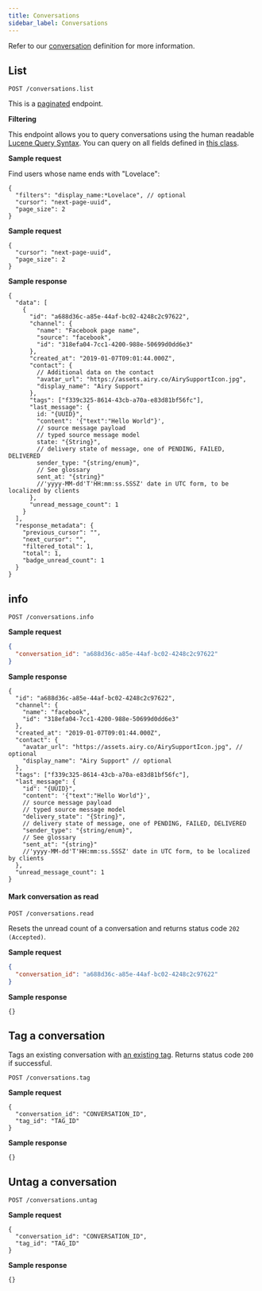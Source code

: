 ```yaml
---
title: Conversations
sidebar_label: Conversations
---
```


Refer to our [conversation](getting-started/glossary.md#conversation)
definition for more information.

## List

`POST /conversations.list`

This is a [paginated](/api/endpoints/introduction.md#pagination) endpoint.

**Filtering**

This endpoint allows you to query conversations using the human readable [Lucene
Query Syntax](https://lucene.apache.org/core/2_9_4/queryparsersyntax.html). You
can query on all fields defined in [this
class](https://github.com/airyhq/airy/blob/main/backend/api/communication/src/main/java/co/airy/core/api/communication/dto/ConversationIndex.java).

**Sample request**

Find users whose name ends with "Lovelace":

```json5
{
  "filters": "display_name:*Lovelace", // optional
  "cursor": "next-page-uuid",
  "page_size": 2
}
```

**Sample request**

```json5
{
  "cursor": "next-page-uuid",
  "page_size": 2
}
```

**Sample response**

```json5
{
  "data": [
    {
      "id": "a688d36c-a85e-44af-bc02-4248c2c97622",
      "channel": {
        "name": "Facebook page name",
        "source": "facebook",
        "id": "318efa04-7cc1-4200-988e-50699d0dd6e3"
      },
      "created_at": "2019-01-07T09:01:44.000Z",
      "contact": {
        // Additional data on the contact
        "avatar_url": "https://assets.airy.co/AirySupportIcon.jpg",
        "display_name": "Airy Support"
      },
      "tags": ["f339c325-8614-43cb-a70a-e83d81bf56fc"],
      "last_message": {
        id: "{UUID}",
        "content": '{"text":"Hello World"}',
        // source message payload
        // typed source message model
        state: "{String}",
        // delivery state of message, one of PENDING, FAILED, DELIVERED
        sender_type: "{string/enum}",
        // See glossary
        sent_at: "{string}"
        //'yyyy-MM-dd'T'HH:mm:ss.SSSZ' date in UTC form, to be localized by clients
      },
      "unread_message_count": 1
    }
  ],
  "response_metadata": {
    "previous_cursor": "",
    "next_cursor": "",
    "filtered_total": 1,
    "total": 1,
    "badge_unread_count": 1
  }
}
```

## info

`POST /conversations.info`

**Sample request**

```json
{
  "conversation_id": "a688d36c-a85e-44af-bc02-4248c2c97622"
}
```

**Sample response**

```json5
{
  "id": "a688d36c-a85e-44af-bc02-4248c2c97622",
  "channel": {
    "name": "facebook",
    "id": "318efa04-7cc1-4200-988e-50699d0dd6e3"
  },
  "created_at": "2019-01-07T09:01:44.000Z",
  "contact": {
    "avatar_url": "https://assets.airy.co/AirySupportIcon.jpg", // optional
    "display_name": "Airy Support" // optional
  },
  "tags": ["f339c325-8614-43cb-a70a-e83d81bf56fc"],
  "last_message": {
    "id": "{UUID}",
    "content": '{"text":"Hello World"}',
    // source message payload
    // typed source message model
    "delivery_state": "{String}",
    // delivery state of message, one of PENDING, FAILED, DELIVERED
    "sender_type": "{string/enum}",
    // See glossary
    "sent_at": "{string}"
    //'yyyy-MM-dd'T'HH:mm:ss.SSSZ' date in UTC form, to be localized by clients
  },
  "unread_message_count": 1
}
```

#### Mark conversation as read

`POST /conversations.read`

Resets the unread count of a conversation and returns status code `202 (Accepted)`.

**Sample request**

```json
{
  "conversation_id": "a688d36c-a85e-44af-bc02-4248c2c97622"
}
```

**Sample response**

```json5
{}
```

## Tag a conversation

Tags an existing conversation with [an existing
tag](/api/endpoints/tags.md#create). Returns status code `200` if successful.

`POST /conversations.tag`

**Sample request**

```json5
{
  "conversation_id": "CONVERSATION_ID",
  "tag_id": "TAG_ID"
}
```

**Sample response**

```json5
{}
```

## Untag a conversation

`POST /conversations.untag`

**Sample request**

```json5
{
  "conversation_id": "CONVERSATION_ID",
  "tag_id": "TAG_ID"
}
```

**Sample response**

```json5
{}
```
